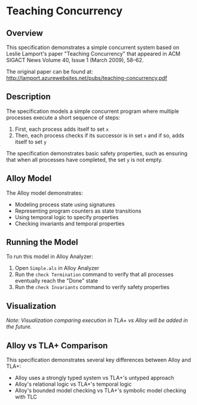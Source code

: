 # Teaching Concurrency

## Overview
This specification demonstrates a simple concurrent system based on Leslie Lamport's paper "Teaching Concurrency" that appeared in ACM SIGACT News Volume 40, Issue 1 (March 2009), 58–62.

The original paper can be found at: http://lamport.azurewebsites.net/pubs/teaching-concurrency.pdf

## Description
The specification models a simple concurrent program where multiple processes execute a short sequence of steps:
1. First, each process adds itself to set `x`
2. Then, each process checks if its successor is in set `x` and if so, adds itself to set `y`

The specification demonstrates basic safety properties, such as ensuring that when all processes have completed, the set `y` is not empty.

## Alloy Model
The Alloy model demonstrates:
- Modeling process state using signatures
- Representing program counters as state transitions
- Using temporal logic to specify properties
- Checking invariants and temporal properties

## Running the Model
To run this model in Alloy Analyzer:
1. Open `Simple.als` in Alloy Analyzer
2. Run the `check Termination` command to verify that all processes eventually reach the "Done" state
3. Run the `check Invariants` command to verify safety properties

## Visualization
_Note: Visualization comparing execution in TLA+ vs Alloy will be added in the future._

## Alloy vs TLA+ Comparison
This specification demonstrates several key differences between Alloy and TLA+:
- Alloy uses a strongly typed system vs TLA+'s untyped approach
- Alloy's relational logic vs TLA+'s temporal logic
- Alloy's bounded model checking vs TLA+'s symbolic model checking with TLC 